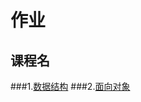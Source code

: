 # 作业

## 课程名
   ###1.[数据结构](https://github.com/ChineseAStar/MyHomework_On_Programming/tree/master/Data%20Structure)
   ###2.[面向对象](Object-oriented)
